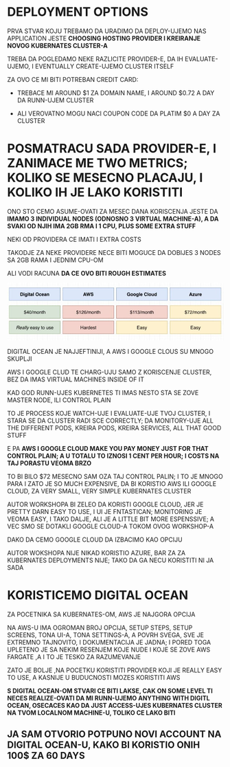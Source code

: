 # DEPLOYMENT OPTIONS


PRVA STVAR KOJU TREBAMO DA URADIMO DA DEPLOY-UJEMO NAS APPLICATION JESTE **CHOOSING HOSTING PROVIDER I KREIRANJE NOVOG KUBERNATES CLUSTER-A**

TREBA DA POGLEDAMO NEKE RAZLICITE PROVIDER-E, DA IH EVALUATE-UJEMO, I EVENTUALLY CREATE-UJEMO CLUSTER ITSELF

ZA OVO CE MI BITI POTREBAN CREDIT CARD:

- TREBACE MI AROUND $1 ZA DOMAIN NAME, I AROUND $0.72 A DAY DA RUNN-UJEM CLUSTER

- ALI VEROVATNO MOGU NACI COUPON CODE DA PLATIM $0 A DAY ZA CLUSTER

# POSMATRACU SADA PROVIDER-E, I ZANIMACE ME TWO METRICS; KOLIKO SE MESECNO PLACAJU, I KOLIKO IH JE LAKO KORISTITI

ONO STO CEMO ASUME-OVATI ZA MESEC DANA KORISCENJA JESTE DA **IMAMO 3 INDIVIDUAL NODES (ODNOSNO 3 VIRTUAL MACHINE-A), A DA SVAKI OD NJIH IMA 2GB RMA I 1 CPU, PLUS SOME EXTRA STUFF**

NEKI OD PROVIDERA CE IMATI I EXTRA COSTS

TAKODJE ZA NEKE PROVIDERE NECE BITI MOGUCE DA DOBIJES 3 NODES SA 2GB RAMA I JEDNIM CPU-OM

ALI VODI RACUNA **DA CE OVO BITI ROUGH ESTIMATES**

![providers](images/providers.jpg)

DIGITAL OCEAN JE NAJJEFTINIJI, A AWS I GOOGLE CLOUS SU MNOGO SKUPLJI

AWS I GOOGLE CLUD TE CHARG-UJU SAMO Z KORISCENJE CLUSTER, BEZ DA IMAS VIRTUAL MACHINES INSIDE OF IT

KAD GOD RUNN-UJES KUBERNETES TI IMAS NESTO STA SE ZOVE MASTER NODE, ILI CONTROL PLAIN

TO JE PROCESS KOJE WATCH-UJE I EVALUATE-UJE TVOJ CLUSTER, I STARA SE DA CLUSTER RADI SCE CORRECTLY; DA MONITORY-UJE ALL THE DIFFERENT PODS, KREIRA PODS, KREIRA SERVICES, ALL THAT GOOD STUFF

E PA **AWS I GOOGLE CLOUD MAKE YOU PAY MONEY JUST FOR THAT CONTROL PLAIN; A U TOTALU TO IZNOSI 1 CENT PER HOUR; I COSTS NA TAJ PORASTU VEOMA BRZO**

TO BI BILO $72 MESECNO SAM OZA TAJ CONTROL PALIN; I TO JE MNOGO PARA I ZATO JE SO MUCH EXPENSIVE, DA BI KORISTIO AWS ILI GOOGLE CLOUD, ZA VERY SMALL, VERY SIMPLE KUBERNATES CLUSTER

AUTOR WORKSHOPA BI ZELEO DA KORISTI GOOGLE CLOUD, JER JE PRETTY DARN EASY TO USE, I UI JE FNTASTICAN; MONITORING JE VEOMA EASY, I TAKO DALJE, ALI JE A LITTLE BIT MORE ESPENSSIVE; A VEC SMO SE DOTAKLI GOOGLE CLOUD-A TOKOM OVOG WORKSHOP-A

DAKO DA CEMO GOOGLE CLOUD DA IZBACIMO KAO OPCIJU

AUTOR WOKSHOPA NIJE NIKAD KORISTIO AZURE, BAR ZA ZA KUBERNATES DEPLOYMENTS NIJE; TAKO DA GA NECU KORISTITI NI JA SADA

# KORISTICEMO DIGITAL OCEAN

ZA POCETNIKA SA KUBERNATES-OM, AWS JE NAJGORA OPCIJA

NA AWS-U IMA OGROMAN BROJ OPCIJA, SETUP STEPS, SETUP SCREENS, TONA UI-A, TONA SETTINGS-A, A POVRH SVEGA, SVE JE EXTREMNO TAJNOVITO, I DOKUMENTACIJA JE JADNA; I PORED TOGA UPLETENO JE SA NEKIM RESENJEM KOJE NUDE I KOJE SE ZOVE AWS FARGATE ,A I TO JE TESKO ZA RAZUMEVANJE

ZATO JE BOLJE ,NA POCETKU KORISTITI PROVIDER KOJI JE REALLY EASY TO USE, A KASNIJE U BUDUCNOSTI MOZES KORISTITI AWS

**S DIGITAL OCEAN-OM STVARI CE BITI LAKSE, CAK ON SOME LEVEL TI NECES REALIZE-OVATI DA MI RUNN-UJEMO ANYTHING WITH DIGITL OCEAN, OSECACES KAO DA JUST ACCESS-UJES KUBERNATES CLUSTER NA TVOM LOCALNOM MACHINE-U, TOLIKO CE LAKO BITI**

## JA SAM OTVORIO POTPUNO NOVI ACCOUNT NA DIGITAL OCEAN-U, KAKO BI KORISTIO ONIH 100$ ZA 60 DAYS


